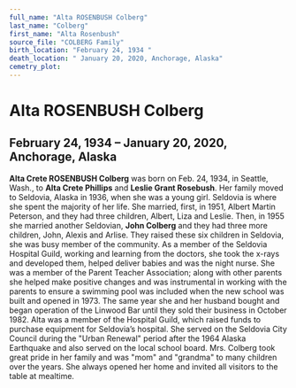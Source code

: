 ```yaml
---
full_name: "Alta ROSENBUSH Colberg"
last_name: "Colberg"
first_name: "Alta Rosenbush"
source_file: "COLBERG Family"
birth_location: "February 24, 1934 "
death_location: " January 20, 2020, Anchorage, Alaska"
cemetry_plot: 
---
```

# Alta ROSENBUSH Colberg

## February 24, 1934 – January 20, 2020, Anchorage, Alaska

**Alta Crete ROSENBUSH Colberg** was born on Feb. 24, 1934, in Seattle,
Wash., to **Alta Crete Phillips** and **Leslie Grant Rosebush**. Her
family moved to Seldovia, Alaska in 1936, when she was a young girl.
Seldovia is where she spent the majority of her life. She married,
first, in 1951, Albert Martin Peterson, and they had three children,
Albert, Liza and Leslie. Then, in 1955 she married another Seldovian,
**John Colberg** and they had three more children, John, Alexis and
Arlise. They raised these six children in Seldovia, she was busy member
of the community. As a member of the Seldovia Hospital Guild, working
and learning from the doctors, she took the x-rays and developed them,
helped deliver babies and was the night nurse. She was a member of the
Parent Teacher Association; along with other parents she helped make
positive changes and was instrumental in working with the parents to
ensure a swimming pool was included when the new school was built and
opened in 1973. The same year she and her husband bought and began
operation of the Linwood Bar until they sold their business in October
1982. Alta was a member of the Hospital Guild, which raised funds to
purchase equipment for Seldovia’s hospital. She served on the Seldovia
City Council during the "Urban Renewal" period after the 1964 Alaska
Earthquake and also served on the local school board. Mrs. Colberg took
great pride in her family and was "mom" and "grandma" to many children
over the years. She always opened her home and invited all visitors to
the table at mealtime.
